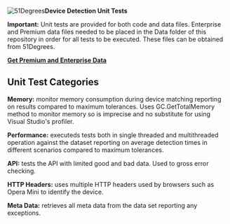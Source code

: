 ![51Degrees](https://51degrees.com/Portals/0/Logo.png "THE Fastest and Most Accurate Device Detection")**Device Detection Unit Tests**

**Important:** Unit tests are provided for both code and data files. Enterprise and Premium data files needed to be placed in the Data folder of this repository in order for all tests to be executed. These files can be obtained from 51Degrees.

**[Get Premium and Enterprise Data](https://51degrees.com/compare-data-options?utm_source=github&utm_medium=repository&utm_content=unit-tests&utm_campaign=net-open-source "Different device databases which can be used with 51Degrees device detection")**

## Unit Test Categories

**Memory:** monitor memory consumption during device matching reporting on results compared to maximum tolerances. Uses GC.GetTotalMemory method to monitor memory so is imprecise and no substitute for using Visual Studio's profiler.

**Performance:** executeds tests both in single threaded and multithreaded operation against the dataset reporting on average detection times in different scenarios compared to maximum tolerances.

**API:** tests the API with limited good and bad data. Used to gross error checking.

**HTTP Headers:** uses multiple HTTP headers used by browsers such as Opera Mini to identify the device.

**Meta Data:** retrieves all meta data from the data set reporting any exceptions.